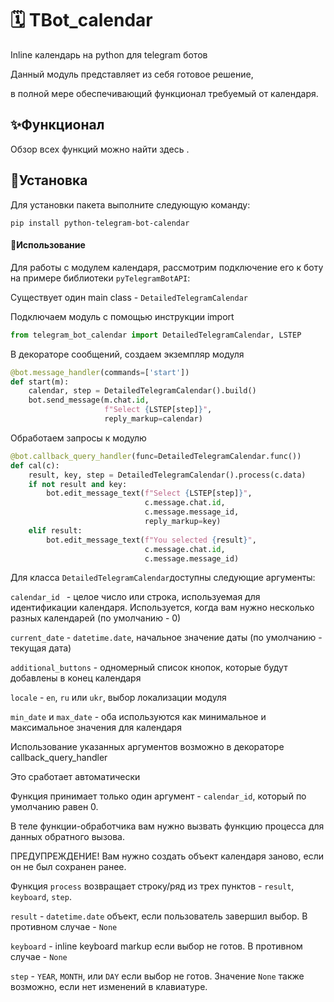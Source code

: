# 🗓️ TBot_calendar

Inline календарь на python для telegram ботов

Данный модуль представляет из себя готовое решение,

в полной мере обеспечивающий функционал требуемый от календаря.
##  ✨Функционал ##
Обзор всех функций можно найти здесь .
##  🚩Установка ##
Для установки пакета выполните следующую команду:
```
pip install python-telegram-bot-calendar
```
####  📃Использование ####

Для работы с модулем календаря, рассмотрим подключение его к боту на примере библиотеки `pyTelegramBotAPI`:

Существует один main class - `DetailedTelegramCalendar`

Подключаем модуль с помощью инструкции import

```python
from telegram_bot_calendar import DetailedTelegramCalendar, LSTEP
```
В декораторе сообщений, создаем экземпляр модуля

```python
@bot.message_handler(commands=['start'])
def start(m):
    calendar, step = DetailedTelegramCalendar().build()
    bot.send_message(m.chat.id,
                     f"Select {LSTEP[step]}",
                     reply_markup=calendar)
```
Обработаем запросы к модулю
```python
@bot.callback_query_handler(func=DetailedTelegramCalendar.func())
def cal(c):
    result, key, step = DetailedTelegramCalendar().process(c.data)
    if not result and key:
        bot.edit_message_text(f"Select {LSTEP[step]}",
                              c.message.chat.id,
                              c.message.message_id,
                              reply_markup=key)
    elif result:
        bot.edit_message_text(f"You selected {result}",
                              c.message.chat.id,
                              c.message.message_id)

```
Для класса `DetailedTelegramCalendar`доступны следующие аргументы:

 `calendar_id ` - целое число или строка, используемая для идентификации календаря.
 Используется, когда вам нужно несколько разных календарей (по умолчанию - 0)
 
`current_date` - `datetime.date`, начальное значение даты (по умолчанию - текущая дата)

`additional_buttons` - одномерный список кнопок, которые будут добавлены в конец календаря

`locale` - `en`, `ru` или `ukr`, выбор локализации модуля

`min_date` и `max_date` - оба используются как минимальное и максимальное значения для календаря

Использование указанных аргументов возможно в декораторе callback_query_handler

Это сработает автоматически

Функция принимает только один аргумент - `calendar_id`, который по умолчанию равен 0.


В теле функции-обработчика вам нужно вызвать функцию процесса для данных обратного вызова. 

ПРЕДУПРЕЖДЕНИЕ! Вам нужно создать объект календаря заново, если он не был сохранен ранее.

Функция `process` возвращает строку/ряд из трех пунктов - `result`, `keyboard`, `step`.

`result` - `datetime.date` объект, если пользователь завершил выбор. В противном случае - `None`

`keyboard` - inline keyboard markup если выбор не готов. В противном случае - `None`

`step` - `YEAR`, `MONTH`, или `DAY` если выбор не готов. Значение `None` также возможно, если нет изменений в клавиатуре.
